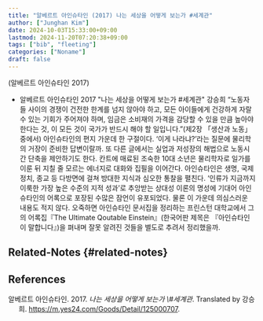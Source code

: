 ```yaml
---
title: "알베르트 아인슈타인 (2017) 나는 세상을 어떻게 보는가 #세계관"
author: ["Junghan Kim"]
date: 2024-10-03T15:33:00+09:00
lastmod: 2024-11-20T07:20:38+09:00
tags: ["bib", "fleeting"]
categories: ["Noname"]
draft: false
---
```


<!--more-->

(알베르트 아인슈타인 2017)

-   알베르트 아인슈타인 2017 "나는 세상을 어떻게 보는가 #세계관" 강승희 “노동자들 사이의 경쟁이 건전한 한계를 넘지 않아야 하고, 모든 아이들에게 건강하게 자랄 수 있는 기회가 주어져야 하며, 임금은 소비재의 가격을 감당할 수 있을 만큼 높아야 한다는 것, 이 모든 것이 국가가 반드시 해야 할 일입니다.”(제2장 「생산과 노동」중에서) 아인슈타인의 편지 가운데 한 구절이다. ‘이게 나라냐?’라는 질문에 물리학의 거장이 준비한 답변이랄까. 또 다른 글에서는 실업과 저성장의 해법으로 노동시간 단축을 제안하기도 한다. 칸트에 매료된 조숙한 10대 소년은 물리학자로 일가를 이룬 뒤 지칠 줄 모르는 에너지로 대화와 집필을 이어간다. 아인슈타인은 생명, 국제정치, 종교 등 다방면에 걸쳐 방대한 지식과 심오한 통찰을 펼친다. ‘인류가 지금까지 이룩한 가장 높은 수준의 지적 성과’로 추앙받는 상대성 이론의 명성에 기대어 아인슈타인의 어록으로 포장된 수많은 잠언이 유포되었다. 물론 이 가운데 의심스러운 내용도 적지 않다. 오죽하면 아인슈타인 문서집을 정리하는 프린스턴 대학교에서 그의 어록집『The Ultimate Qoutable Einstein』(한국어판 제목은 『아인슈타인이 말합니다』)을 펴내며 잘못 알려진 것들을 별도로 추려서 정리했을까.


## Related-Notes {#related-notes}

## References

<style>.csl-entry{text-indent: -1.5em; margin-left: 1.5em;}</style><div class="csl-bib-body">
  <div class="csl-entry">알베르트 아인슈타인. 2017. <i>나는 세상을 어떻게 보는가 \#세계관</i>. Translated by 강승희. <a href="https://m.yes24.com/Goods/Detail/125000707">https://m.yes24.com/Goods/Detail/125000707</a>.</div>
</div>
